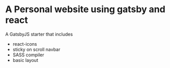 # A Personal website using gatsby and react

A GatsbyJS starter that includes

- react-icons
- sticky on scroll navbar
- SASS compiler
- basic layout
